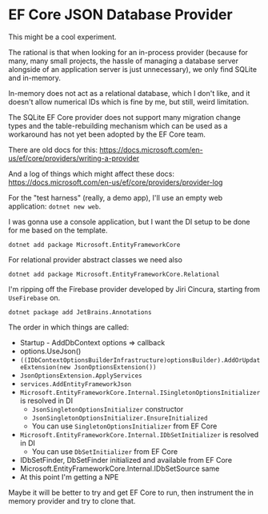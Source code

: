# EF Core JSON Database Provider

This might be a cool experiment.

The rational is that when looking for an in-process provider (because for many,
many small projects, the hassle of managing a database server alongside of an
application server is just unnecessary), we only find SQLite and in-memory.

In-memory does not act as a relational database, which I don't like, and it
doesn't allow numerical IDs which is fine by me, but still, weird limitation.

The SQLite EF Core provider does not support many migration change types and
the table-rebuilding mechanism which can be used as a workaround has not yet
been adopted by the EF Core team.

There are old docs for this:
https://docs.microsoft.com/en-us/ef/core/providers/writing-a-provider

And a log of things which might affect these docs:
https://docs.microsoft.com/en-us/ef/core/providers/provider-log

For the "test harness" (really, a demo app), I'll use an empty web application:
`dotnet new web`.

I was gonna use a console application, but I want the DI setup to be done
for me based on the template.

`dotnet add package Microsoft.EntityFrameworkCore`

For relational provider abstract classes we need also

`dotnet add package Microsoft.EntityFrameworkCore.Relational`

I'm ripping off the Firebase provider developed by Jiri Cincura,
starting from `UseFirebase` on.

`dotnet package add JetBrains.Annotations`

The order in which things are called:

- Startup - AddDbContext options => callback
- options.UseJson()
- `((IDbContextOptionsBuilderInfrastructure)optionsBuilder).AddOrUpdateExtension(new JsonOptionsExtension())`
- `JsonOptionsExtension.ApplyServices`
- `services.AddEntityFrameworkJson`
- `Microsoft.EntityFrameworkCore.Internal.ISingletonOptionsInitializer` is resolved in DI
  - `JsonSingletonOptionsInitializer` constructor
  - `JsonSingletonOptionsInitializer.EnsureInitialized`
  - You can use `SingletonOptionsInitializer` from EF Core
- `Microsoft.EntityFrameworkCore.Internal.IDbSetInitializer` is resolved in DI
  - You can use `DbSetInitializer` from EF Core
- IDbSetFinder, DbSetFinder initialized and available from EF Core
- Microsoft.EntityFrameworkCore.Internal.IDbSetSource same
- At this point I'm getting a NPE

Maybe it will be better to try and get EF Core to run, then instrument the in memory provider
and try to clone that.
